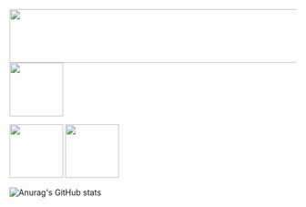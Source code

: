 <p float="left">
  <img src="https://artur-pf.github.io/artur-pf/images/v16_13.png" width ="585" height="94" />
  <a href="https://github.com/artur-pf">
         <img src="https://artur-pf.github.io/artur-pf/images/v16_19.png"  height="94"/>
      </a>
</p>
<p float="left">
  <img src="https://artur-pf.github.io/artur-pf/images/v16_15.png" height="94" />
  <img src="https://artur-pf.github.io/artur-pf/images/v16_17.png" height="94" /> 
</p>

![Anurag's GitHub stats](https://github-readme-stats.vercel.app/api?username=artur-pf&show_icons=true&theme=graywhite )
